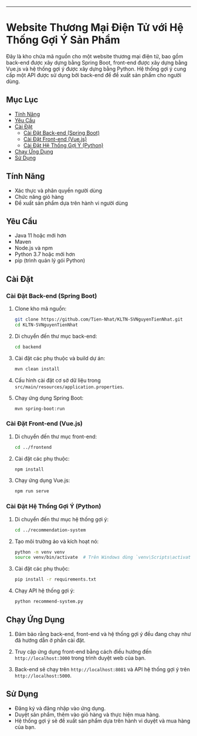 ---

# Website Thương Mại Điện Tử với Hệ Thống Gợi Ý Sản Phẩm

Đây là kho chứa mã nguồn cho một website thương mại điện tử, bao gồm back-end được xây dựng bằng Spring Boot, front-end được xây dựng bằng Vue.js và hệ thống gợi ý được xây dựng bằng Python. Hệ thống gợi ý cung cấp một API được sử dụng bởi back-end để đề xuất sản phẩm cho người dùng.

## Mục Lục
- [Tính Năng](#tính-năng)
- [Yêu Cầu](#yêu-cầu)
- [Cài Đặt](#cài-đặt)
  - [Cài Đặt Back-end (Spring Boot)](#cài-đặt-back-end-spring-boot)
  - [Cài Đặt Front-end (Vue.js)](#cài-đặt-front-end-vuejs)
  - [Cài Đặt Hệ Thống Gợi Ý (Python)](#cài-đặt-hệ-thống-gợi-ý-python)
- [Chạy Ứng Dụng](#chạy-ứng-dụng)
- [Sử Dụng](#sử-dụng)

## Tính Năng
- Xác thực và phân quyền người dùng
- Chức năng giỏ hàng
- Đề xuất sản phẩm dựa trên hành vi người dùng

## Yêu Cầu
- Java 11 hoặc mới hơn
- Maven
- Node.js và npm
- Python 3.7 hoặc mới hơn
- pip (trình quản lý gói Python)

## Cài Đặt

### Cài Đặt Back-end (Spring Boot)
1. Clone kho mã nguồn:
    ```bash
    git clone https://github.com/Tien-Nhat/KLTN-SVNguyenTienNhat.git
    cd KLTN-SVNguyenTienNhat
    ```

2. Di chuyển đến thư mục back-end:
    ```bash
    cd backend
    ```

3. Cài đặt các phụ thuộc và build dự án:
    ```bash
    mvn clean install
    ```

4. Cấu hình cài đặt cơ sở dữ liệu trong `src/main/resources/application.properties`.

5. Chạy ứng dụng Spring Boot:
    ```bash
    mvn spring-boot:run
    ```

### Cài Đặt Front-end (Vue.js)
1. Di chuyển đến thư mục front-end:
    ```bash
    cd ../frontend
    ```

2. Cài đặt các phụ thuộc:
    ```bash
    npm install
    ```

3. Chạy ứng dụng Vue.js:
    ```bash
    npm run serve
    ```

### Cài Đặt Hệ Thống Gợi Ý (Python)
1. Di chuyển đến thư mục hệ thống gợi ý:
    ```bash
    cd ../recommendation-system
    ```

2. Tạo môi trường ảo và kích hoạt nó:
    ```bash
    python -m venv venv
    source venv/bin/activate  # Trên Windows dùng `venv\Scripts\activate`
    ```

3. Cài đặt các phụ thuộc:
    ```bash
    pip install -r requirements.txt
    ```

4. Chạy API hệ thống gợi ý:
    ```bash
    python recommend-system.py
    ```

## Chạy Ứng Dụng
1. Đảm bảo rằng back-end, front-end và hệ thống gợi ý đều đang chạy như đã hướng dẫn ở phần cài đặt.

2. Truy cập ứng dụng front-end bằng cách điều hướng đến `http://localhost:3000` trong trình duyệt web của bạn.

3. Back-end sẽ chạy trên `http://localhost:8081` và API hệ thống gợi ý trên `http://localhost:5000`.

## Sử Dụng
- Đăng ký và đăng nhập vào ứng dụng.
- Duyệt sản phẩm, thêm vào giỏ hàng và thực hiện mua hàng.
- Hệ thống gợi ý sẽ đề xuất sản phẩm dựa trên hành vi duyệt và mua hàng của bạn.
